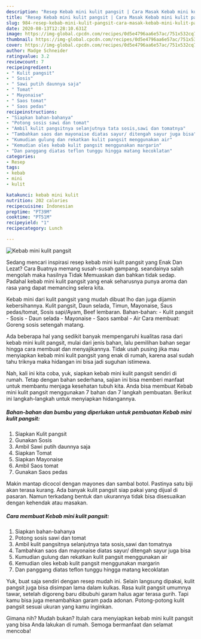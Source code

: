 ```yaml
---
description: "Resep Kebab mini kulit pangsit | Cara Masak Kebab mini kulit pangsit Yang Bisa Manjain Lidah"
title: "Resep Kebab mini kulit pangsit | Cara Masak Kebab mini kulit pangsit Yang Bisa Manjain Lidah"
slug: 984-resep-kebab-mini-kulit-pangsit-cara-masak-kebab-mini-kulit-pangsit-yang-bisa-manjain-lidah
date: 2020-08-13T12:28:10.631Z
image: https://img-global.cpcdn.com/recipes/0d5e4796aa6e57ac/751x532cq70/kebab-mini-kulit-pangsit-foto-resep-utama.jpg
thumbnail: https://img-global.cpcdn.com/recipes/0d5e4796aa6e57ac/751x532cq70/kebab-mini-kulit-pangsit-foto-resep-utama.jpg
cover: https://img-global.cpcdn.com/recipes/0d5e4796aa6e57ac/751x532cq70/kebab-mini-kulit-pangsit-foto-resep-utama.jpg
author: Madge Schneider
ratingvalue: 3.2
reviewcount: 7
recipeingredient:
- " Kulit pangsit"
- " Sosis"
- " Sawi putih daunnya saja"
- " Tomat"
- " Mayonaise"
- " Saos tomat"
- " Saos pedas"
recipeinstructions:
- "Siapkan bahan-bahanya"
- "Potong sosis sawi dan tomat"
- "Ambil kulit pangsitnya selanjutnya tata sosis,sawi dan tomatnya"
- "Tambahkan saos dan mayonaise diatas sayur/ ditengah sayur juga bisa"
- "Kumudian gulung dan rekatkan kulit pangsit menggunakan air"
- "Kemudian oles kebab kulit pangsit menggunakan margarin"
- "Dan panggang diatas teflon tunggu hingga matang kecoklatan"
categories:
- Resep
tags:
- kebab
- mini
- kulit

katakunci: kebab mini kulit 
nutrition: 202 calories
recipecuisine: Indonesian
preptime: "PT39M"
cooktime: "PT51M"
recipeyield: "1"
recipecategory: Lunch

---
```



![Kebab mini kulit pangsit](https://img-global.cpcdn.com/recipes/0d5e4796aa6e57ac/751x532cq70/kebab-mini-kulit-pangsit-foto-resep-utama.jpg)

Sedang mencari inspirasi resep kebab mini kulit pangsit yang Enak Dan Lezat? Cara Buatnya memang susah-susah gampang. seandainya salah mengolah maka hasilnya Tidak Memuaskan dan bahkan tidak sedap. Padahal kebab mini kulit pangsit yang enak seharusnya punya aroma dan rasa yang dapat memancing selera kita.

Kebab mini dari kulit pangsit yang mudah dibuat lho dan juga dijamin kebersihannya. Kulit pangsit, Daun selada, Timun, Mayonaise, Saus pedas/tomat, Sosis sapi/Ayam, Beef lembaran. Bahan-bahan: - Kulit pangsit - Sosis - Daun selada - Mayonaise - Saos sambal - Air Cara membuat: Goreng sosis setengah matang.

Ada beberapa hal yang sedikit banyak mempengaruhi kualitas rasa dari kebab mini kulit pangsit, mulai dari jenis bahan, lalu pemilihan bahan segar hingga cara membuat dan menyajikannya. Tidak usah pusing jika mau menyiapkan kebab mini kulit pangsit yang enak di rumah, karena asal sudah tahu triknya maka hidangan ini bisa jadi suguhan istimewa.


Nah, kali ini kita coba, yuk, siapkan kebab mini kulit pangsit sendiri di rumah. Tetap dengan bahan sederhana, sajian ini bisa memberi manfaat untuk membantu menjaga kesehatan tubuh kita. Anda bisa membuat Kebab mini kulit pangsit menggunakan 7 bahan dan 7 langkah pembuatan. Berikut ini langkah-langkah untuk menyiapkan hidangannya.

<!--inarticleads1-->

##### Bahan-bahan dan bumbu yang diperlukan untuk pembuatan Kebab mini kulit pangsit:

1. Siapkan  Kulit pangsit
1. Gunakan  Sosis
1. Ambil  Sawi putih daunnya saja
1. Siapkan  Tomat
1. Siapkan  Mayonaise
1. Ambil  Saos tomat
1. Gunakan  Saos pedas


Makin mantap dicocol dengan mayones dan sambal botol. Pastinya satu biji akan terasa kurang. Ada banyak kulit pangsit siap pakai yang dijual di pasaran. Namun terkadang bentuk dan ukurannya tidak bisa disesuaikan dengan kehendak atau masakan. 

<!--inarticleads2-->

##### Cara membuat Kebab mini kulit pangsit:

1. Siapkan bahan-bahanya
1. Potong sosis sawi dan tomat
1. Ambil kulit pangsitnya selanjutnya tata sosis,sawi dan tomatnya
1. Tambahkan saos dan mayonaise diatas sayur/ ditengah sayur juga bisa
1. Kumudian gulung dan rekatkan kulit pangsit menggunakan air
1. Kemudian oles kebab kulit pangsit menggunakan margarin
1. Dan panggang diatas teflon tunggu hingga matang kecoklatan


Yuk, buat saja sendiri dengan resep mudah ini. Selain langsung dipakai, kulit pangsit juga bisa disimpan lama dalam kulkas. Rasa kulit pangsit umumnya tawar, setelah digoreng baru dibubuhi garam halus agar terasa gurih. Tapi kamu bisa juga menambahkan garam pada adonan. Potong-potong kulit pangsit sesuai ukuran yang kamu inginkan. 

Gimana nih? Mudah bukan? Itulah cara menyiapkan kebab mini kulit pangsit yang bisa Anda lakukan di rumah. Semoga bermanfaat dan selamat mencoba!
